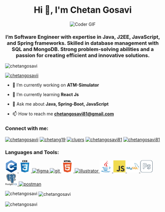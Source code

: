 
<h1 align="center">Hi 👋, I'm Chetan Gosavi</h1>
<div  align="center" ><img align="center" alt="Coder GIF" height=250 width=350 src="https://cdn.dribbble.com/users/1187836/screenshots/6539429/programer.gif" /></div>
<h3 align="center">I’m Software Engineer with expertise in Java, J2EE, JavaScript, and Spring frameworks. Skilled in database management with SQL and MongoDB. Strong problem-solving abilities and a passion for creating efficient and innovative solutions.</h3>


<p align="left"> <img src="https://komarev.com/ghpvc/?username=chetangosavi&label=Profile%20views&color=0e75b6&style=flat" alt="chetangosavi" /> </p>

<p align="left"> <a href="https://twitter.com/chetangosavii" target="blank"><img src="https://img.shields.io/twitter/follow/chetangosavii?logo=twitter&style=for-the-badge" alt="chetangosavii" /></a> </p>

- 🔭 I’m currently working on **ATM-Simulator**

- 🌱 I’m currently learning **React Js**
  
- 💬 Ask me about **Java, Spring-Boot, JavaScript**

- 📫 How to reach me **chetangosavi81@gmail.com**

<h3 align="left">Connect with me:</h3>
<p align="left">
<a href="https://twitter.com/chetangosavii" target="blank"><img align="center" src="https://raw.githubusercontent.com/rahuldkjain/github-profile-readme-generator/master/src/images/icons/Social/twitter.svg" alt="chetangosavii" height="30" width="40" /></a>
<a href="https://linkedin.com/in/chetang19" target="blank"><img align="center" src="https://raw.githubusercontent.com/rahuldkjain/github-profile-readme-generator/master/src/images/icons/Social/linked-in-alt.svg" alt="chetang19" height="30" width="40" /></a>
<a href="https://instagram.com/cluprs" target="blank"><img align="center" src="https://raw.githubusercontent.com/rahuldkjain/github-profile-readme-generator/master/src/images/icons/Social/instagram.svg" alt="cluprs" height="30" width="40" /></a>
<a href="https://www.hackerrank.com/chetangosavi81" target="blank"><img align="center" src="https://raw.githubusercontent.com/rahuldkjain/github-profile-readme-generator/master/src/images/icons/Social/hackerrank.svg" alt="chetangosavi81" height="30" width="40" /></a>
<a href="https://www.leetcode.com/chetangosavi81" target="blank"><img align="center" src="https://raw.githubusercontent.com/rahuldkjain/github-profile-readme-generator/master/src/images/icons/Social/leet-code.svg" alt="chetangosavi81" height="30" width="40" /></a>
</p>

<h3 align="left">Languages and Tools:</h3>
<p align="left"> <a href="https://www.w3schools.com/cpp/" target="_blank" rel="noreferrer"> <img src="https://raw.githubusercontent.com/devicons/devicon/master/icons/cplusplus/cplusplus-original.svg" alt="cplusplus" width="40" height="40"/> </a> <a href="https://www.w3schools.com/css/" target="_blank" rel="noreferrer"> <img src="https://raw.githubusercontent.com/devicons/devicon/master/icons/css3/css3-original-wordmark.svg" alt="css3" width="40" height="40"/> </a> <a href="https://www.figma.com/" target="_blank" rel="noreferrer"> <img src="https://www.vectorlogo.zone/logos/figma/figma-icon.svg" alt="figma" width="40" height="40"/> </a> <a href="https://git-scm.com/" target="_blank" rel="noreferrer"> <img src="https://www.vectorlogo.zone/logos/git-scm/git-scm-icon.svg" alt="git" width="40" height="40"/> </a> <a href="https://www.w3.org/html/" target="_blank" rel="noreferrer"> <img src="https://raw.githubusercontent.com/devicons/devicon/master/icons/html5/html5-original-wordmark.svg" alt="html5" width="40" height="40"/> </a> <a href="https://www.adobe.com/in/products/illustrator.html" target="_blank" rel="noreferrer"> <img src="https://www.vectorlogo.zone/logos/adobe_illustrator/adobe_illustrator-icon.svg" alt="illustrator" width="40" height="40"/> </a> <a href="https://www.java.com" target="_blank" rel="noreferrer"> <img src="https://raw.githubusercontent.com/devicons/devicon/master/icons/java/java-original.svg" alt="java" width="40" height="40"/> </a> <a href="https://developer.mozilla.org/en-US/docs/Web/JavaScript" target="_blank" rel="noreferrer"> <img src="https://raw.githubusercontent.com/devicons/devicon/master/icons/javascript/javascript-original.svg" alt="javascript" width="40" height="40"/> </a> <a href="https://www.mysql.com/" target="_blank" rel="noreferrer"> <img src="https://raw.githubusercontent.com/devicons/devicon/master/icons/mysql/mysql-original-wordmark.svg" alt="mysql" width="40" height="40"/> </a> <a href="https://www.photoshop.com/en" target="_blank" rel="noreferrer"> <img src="https://raw.githubusercontent.com/devicons/devicon/master/icons/photoshop/photoshop-line.svg" alt="photoshop" width="40" height="40"/> </a> <a href="https://www.postgresql.org" target="_blank" rel="noreferrer"> <img src="https://raw.githubusercontent.com/devicons/devicon/master/icons/postgresql/postgresql-original-wordmark.svg" alt="postgresql" width="40" height="40"/> </a> <a href="https://postman.com" target="_blank" rel="noreferrer"> <img src="https://www.vectorlogo.zone/logos/getpostman/getpostman-icon.svg" alt="postman" width="40" height="40"/> </a> </p>

<p><img align="left" src="https://github-readme-stats.vercel.app/api/top-langs?username=chetangosavi&show_icons=true&locale=en&layout=compact" alt="chetangosavi" /></p>

<p>&nbsp;<img align="center" src="https://github-readme-stats.vercel.app/api?username=chetangosavi&show_icons=true&locale=en" alt="chetangosavi" /></p>

<p><img align="center" src="https://github-readme-streak-stats.herokuapp.com/?user=chetangosavi&" alt="chetangosavi" /></p>
